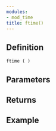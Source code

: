 ```yaml
---
modules:
- mod_time
title: ftime()
---
```


## Definition

    ftime ( )

## Parameters

## Returns

## Example

```
```
